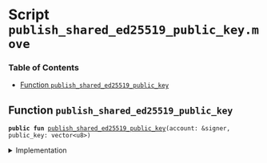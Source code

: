
<a name="SCRIPT"></a>

# Script `publish_shared_ed25519_public_key.move`

### Table of Contents

-  [Function `publish_shared_ed25519_public_key`](#SCRIPT_publish_shared_ed25519_public_key)



<a name="SCRIPT_publish_shared_ed25519_public_key"></a>

## Function `publish_shared_ed25519_public_key`



<pre><code><b>public</b> <b>fun</b> <a href="#SCRIPT_publish_shared_ed25519_public_key">publish_shared_ed25519_public_key</a>(account: &signer, public_key: vector&lt;u8&gt;)
</code></pre>



<details>
<summary>Implementation</summary>


<pre><code><b>fun</b> <a href="#SCRIPT_publish_shared_ed25519_public_key">publish_shared_ed25519_public_key</a>(account: &signer, public_key: vector&lt;u8&gt;) {
    <a href="../../modules/doc/SharedEd25519PublicKey.md#0x1_SharedEd25519PublicKey_publish">SharedEd25519PublicKey::publish</a>(account, public_key)
}
</code></pre>



</details>
